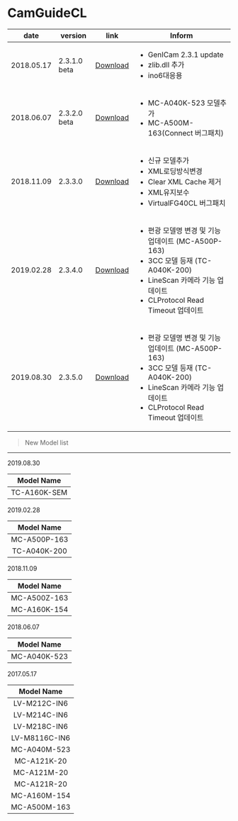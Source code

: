 # CamGuideCL

| date | version | link | Inform |
|---|---|---|-------------|
| 2018.05.17 | 2.3.1.0 beta | [Download](https://github.com/CREVIS/Camera/raw/master/CamGuideCL/CamGuideCL_V2.3.1.0(Beta).zip)| <ul><li>GenICam 2.3.1 update<br/></li><li>zlib.dll 추가</li><li>ino6대응용</li></ul> |
| 2018.06.07 | 2.3.2.0 beta | [Download](https://github.com/CREVIS/Camera/raw/master/CamGuideCL/CamGuideCL(beta)_V2.3.2.zip)| <ul><li>MC-A040K-523 모델추가 <br/></li><li>MC-A500M-163(Connect 버그패치)</li></ul> |
| 2018.11.09 | 2.3.3.0 | [Download](https://github.com/CREVIS/Camera/raw/master/CamGuideCL/CamGuideCL_V2.3.3.zip)| <ul><li>신규 모델추가 <br/></li><li>XML로딩방식변경</li><li>Clear XML Cache 제거<br/></li><li>XML유지보수<br/></li><li>VirtualFG40CL 버그패치<br/></li></ul> |
| 2019.02.28 | 2.3.4.0 | [Download](https://github.com/CREVIS/Camera/raw/master/CamGuideCL/CamGuideCL_V2.3.4.zip)| <ul><li>편광 모델명 변경 및 기능 업데이트 (MC-A500P-163) <br/></li> <li>3CC 모델 등재 (TC-A040K-200)</li><li>LineScan 카메라 기능 업데이트 <br/></li><li>CLProtocol Read Timeout 업데이트<br/></li>|
| 2019.08.30 | 2.3.5.0 | [Download](https://github.com/CREVIS/Camera/raw/master/CamGuideCL/CamGuideCL_V2.3.4.zip)| <ul><li>편광 모델명 변경 및 기능 업데이트 (MC-A500P-163) <br/></li> <li>3CC 모델 등재 (TC-A040K-200)</li><li>LineScan 카메라 기능 업데이트 <br/></li><li>CLProtocol Read Timeout 업데이트<br/></li>|

  
>New Model list
---------------
2019.08.30

| Model Name |
| :---: |
|TC-A160K-SEM|


2019.02.28

| Model Name |
| :---: |
|MC-A500P-163|
|TC-A040K-200|


2018.11.09

| Model Name |
| :---: |
|MC-A500Z-163|
|MC-A160K-154|


2018.06.07

| Model Name |
| :---: |
|MC-A040K-523|


2017.05.17

| Model Name |
| :---: |
|LV-M212C-IN6|
|LV-M214C-IN6|
|LV-M218C-IN6|
|LV-M8116C-IN6|
|MC-A040M-523|
|MC-A121K-20|
|MC-A121M-20|
|MC-A121R-20|
|MC-A160M-154|
|MC-A500M-163|
